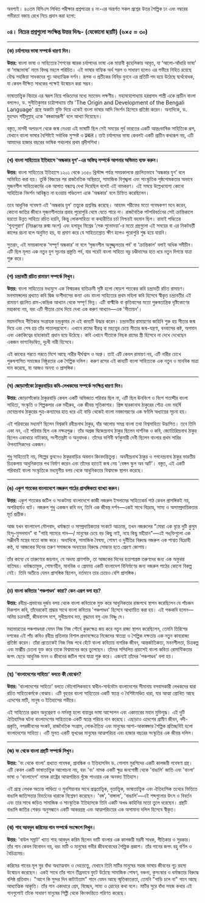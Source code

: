 অবশ্যই। ৪৩তম বিসিএস লিখিত পরীক্ষার প্রশ্নপত্রের ৪ নং-এর অন্তর্গত সকল প্রশ্নের উত্তর শৈল্পিক ঢং এবং নম্বরের গভীরতা বজায় রেখে নিচে প্রদান করা হলো:

### **০৪। নিচের প্রশ্নগুলো সংক্ষিপ্ত উত্তর দিনঃ- (যেকোনো ছয়টি) (৬×৫ = ৩০)**

---

**(ক) চর্যাপদের ভাষা সম্পর্কে ধারণা দিন।**

**উত্তর:**
বাংলা ভাষা ও সাহিত্যের শৈশবের স্মারক চর্যাপদের ভাষা এক মায়াবী কুহেলিকায় আবৃত, যা ‘আলো-আঁধারি ভাষা’ বা ‘সান্ধ্যভাষা’ নামে বিদগ্ধ মহলে পরিচিত। এই ভাষার বাহ্যিক অর্থ সরল ও সাধারণ হলেও এর গভীরে নিহিত রয়েছে বৌদ্ধ সহজিয়া সাধকদের গূঢ় আধ্যাত্মিক দর্শন। রূপক ও প্রতীকের নিবিড় বুননে এর প্রতিটি পদ হয়ে উঠেছে দ্ব্যর্থবোধক, যা কেবল দীক্ষিত সাধকের পক্ষেই উন্মোচন করা সম্ভব।

ভাষাতাত্ত্বিক বিচারে এর স্বরূপ নিয়ে পণ্ডিতদের মধ্যে মতভেদ লক্ষণীয়। মহামহোপাধ্যায় হরপ্রসাদ শাস্ত্রী একে প্রাচীন বাংলা বললেও, ড. সুনীতিকুমার চট্টোপাধ্যায় তাঁর 'The Origin and Development of the Bengali Language' গ্রন্থে অকাট্য যুক্তি দিয়ে একেই বাংলা ভাষার আদি নিদর্শন হিসেবে প্রতিষ্ঠা করেন। অন্যদিকে, ড. মুহম্মদ শহীদুল্লাহ্ একে 'বঙ্গকামরূপী' বলে আখ্যা দিয়েছেন।

বস্তুত, মাগধী অপভ্রংশ থেকে জন্ম নেওয়া এই ভাষাটি ছিল সেই সময়ের পূর্ব ভারতের একটি আন্তঃভাষিক সাহিত্যিক রূপ, যেখানে বাংলা ভাষার বৈশিষ্ট্যই সর্বাধিক সুস্পষ্ট ও प्रबल। তাই চর্যাপদের ভাষা কেবলই একটি প্রাচীন কথ্যরূপ নয়, এটি আমাদের হাজার বছরের ভাষিক পথচলার প্রথম প্রদীপশিখা।

---

**(খ) বাংলা সাহিত্যের ইতিহাসে 'অন্ধকার যুগ'-এর অস্তিত্ব সম্পর্কে আপনার অভিমত ব্যক্ত করুন।**

**উত্তর:**
বাংলা সাহিত্যের ইতিহাসে ১২০১ থেকে ১৩৫০ খ্রিস্টাব্দ পর্যন্ত সময়কালকে প্রচলিতভাবে ‘অন্ধকার যুগ’ বলে অভিহিত করা হয়। তুর্কি বিজয়ের পর রাজনৈতিক অস্থিরতা, সামাজিক বিশৃঙ্খলা এবং সাংস্কৃতিক পৃষ্ঠপোষকতার অভাবে সৃজনশীল সাহিত্যকর্মের এক আপাত বন্ধ্যাত্ব দেখা দিয়েছিল বলেই এই নামকরণ। এই সময়ে উল্লেখযোগ্য কোনো সাহিত্যিক নিদর্শন আবিষ্কৃত না হওয়ায় পণ্ডিতগণ একে 'অন্ধকার' বলে চিহ্নিত করেছিলেন।

তবে আধুনিক গবেষণা এই 'অন্ধকার যুগ' তত্ত্বকে প্রশ্নবিদ্ধ করেছে। আহমদ শরীফের মতো গবেষকগণ মনে করেন, কোনো জাতির জীবনে সৃজনশীলতার প্রবাহ পুরোপুরি থেমে যেতে পারে না। রাজনৈতিক পটপরিবর্তনের সেই ক্রান্তিকালে হয়তো উন্নত সাহিত্য রচিত হয়নি, কিন্তু লোকসাহিত্য বা কথ্যরীতির চর্চা নিশ্চয়ই বহমান ছিল। রামাই পণ্ডিতের ‘শূন্যপুরাণ’ (নিরঞ্জনের রুষ্মা অংশ) এবং হলায়ুধ মিশ্রের ‘সেক শুভোদয়া’-র মতো গ্রন্থগুলো এই সময়ের বা এর নিকটবর্তী কালের রচনা বলে অনুমিত হয়, যা প্রমাণ করে যে সাহিত্যস্রোত ক্ষীণ হলেও পুরোপুরি শুষ্ক হয়ে যায়নি।

সুতরাং, এই সময়কালকে ‘সম্পূর্ণ অন্ধকার’ না বলে ‘সৃজনশীল অনুজ্জ্বলতার পর্ব’ বা ‘ক্রান্তিকাল’ বলাই অধিক সমীচীন। এটি ছিল মূলত এক নতুন যুগ সূচনার প্রস্তুতি পর্ব, যার পরেই বাংলা সাহিত্য বড়ু চণ্ডীদাসের হাত ধরে নতুন দিগন্তে যাত্রা শুরু করে।

---

**(গ) চন্দ্রাবতী রচিত রামায়ণ সম্পর্কে লিখুন।**

**উত্তর:**
বাংলা সাহিত্যের মধ্যযুগে এক বিস্ময়কর ব্যতিক্রমী সৃষ্টি হলো ষোড়শ শতকের কবি চন্দ্রাবতী রচিত রামায়ণ। মনসামঙ্গলের প্রখ্যাত কবি দ্বিজ বংশীদাসের কন্যা এবং বাংলা সাহিত্যের প্রথম মহিলা কবি হিসেবে স্বীকৃত চন্দ্রাবতীর এই রামায়ণ প্রচলিত রাম-কেন্দ্রিক আখ্যান থেকে সম্পূর্ণ ভিন্ন। এটি বাল্মীকি বা কৃত্তিবাসের মতো পুরুষতান্ত্রিক দৃষ্টিকোণের মহাকাব্য নয়, বরং এটি সীতার চোখ দিয়ে দেখা এক করুণ আখ্যান—এক 'সীতায়ন'।

ময়মনসিংহ গীতিকার সংগ্রাহক চন্দ্রকুমার দে এই কাব্যটি উদ্ধার করেন। চন্দ্রাবতীর রামায়ণের কাহিনি শুরু হয় সীতার জন্ম দিয়ে এবং শেষ হয় তাঁর পাতালপ্রবেশে। এখানে রামের বীরত্ব বা মহত্ত্বের চেয়ে সীতার জন্ম-যন্ত্রণা, বনবাসের কষ্ট, অপমান এবং একাকিত্বের হাহাকারই প্রধান হয়ে উঠেছে। কবি এখানে সীতাকে নিছক রামের স্ত্রী হিসেবে না দেখে দেখেছেন একজন ভাগ্যবিড়ম্বিত, দুঃখী নারী হিসেবে।

এই কাব্যের পরতে পরতে মিশে আছে নারীর দীর্ঘশ্বাস ও অশ্রু। তাই এটি কেবল রামায়ণ নয়, এটি নারীর চোখে পুরুষশাসিত সমাজের নিষ্ঠুরতার এক শৈল্পিক দলিল। করুণ রসের এই কাব্যটি বাংলা সাহিত্যকে এক নতুন ও মানবিক মাত্রা দান করেছে, যা আজও অনন্য ও প্রাসঙ্গিক।

---

**(ঘ) জোড়াসাঁকো ঠাকুরবাড়ির কবি-লেখকদের সম্পর্কে সংক্ষিপ্ত ধারণা দিন।**

**উত্তর:**
জোড়াসাঁকোর ঠাকুরবাড়ি কেবল একটি অভিজাত পরিবার ছিল না, এটি ছিল ঊনবিংশ ও বিংশ শতাব্দীর বাংলা সাহিত্য, সংস্কৃতি ও শিল্পকলার এক মহীরুহ, এক জীবন্ত সূতিকাগার। প্রিন্স দ্বারকানাথ ঠাকুরের পৌত্র এবং মহর্ষি দেবেন্দ্রনাথ ঠাকুরের পুত্র-কন্যাদের হাত ধরে এই বাড়ি থেকেই বাংলা নবজাগরণের এক স্বর্ণালি অধ্যায়ের সূচনা হয়।

এই পরিবারের মধ্যমণি ছিলেন বিশ্বকবি রবীন্দ্রনাথ ঠাকুর, যাঁর আলোয় সমগ্র বাংলা তথা বিশ্বসাহিত্য উদ্ভাসিত। তবে তিনি একা নন, এই পরিবার ছিল এক নক্ষত্রপুঞ্জ। তাঁর অগ্রজ দ্বিজেন্দ্রনাথ ঠাকুর ছিলেন দার্শনিক ও কবি, জ্যোতিরিন্দ্রনাথ ঠাকুর ছিলেন একাধারে নাট্যকার, সংগীতস্রষ্টা ও অনুবাদক। তাঁদের ভগিনী স্বর্ণকুমারী দেবী ছিলেন বাংলার প্রথম সারির ঔপন্যাসিকদের একজন।

শুধু সাহিত্যেই নয়, শিল্পের ভুবনেও ঠাকুরবাড়ির অবদান কিংবদন্তিতুল্য। অবনীন্দ্রনাথ ঠাকুর ও গগনেন্দ্রনাথ ঠাকুর ভারতীয় চিত্রকলায় আধুনিকতার পথ নির্মাণ করেন এবং তাঁদের হাতেই জন্ম নেয় 'বেঙ্গল স্কুল অব আর্ট'। বস্তুত, এই একটি পরিবারই বাংলা সংস্কৃতিকে মধ্যযুগীয় বলয় থেকে আধুনিকতার বিশ্বমঞ্চে স্থাপন করেছে।

---

**(ঙ) একুশ শতকের বাংলাদেশে নজরুল পাঠের প্রাসঙ্গিকতা ব্যাখ্যা করুন।**

**উত্তর:**
একুশ শতকের জটিল ও সংকটময় বাংলাদেশে কাজী নজরুল ইসলামের সাহিত্যকর্ম পাঠ কেবল প্রাসঙ্গিকই নয়, অপরিহার্যও বটে। নজরুল শুধু একজন কবি নন, তিনি এক জীবন্ত দর্শন—একই সাথে বিদ্রোহ, সাম্য ও অসাম্প্রদায়িকতার মূর্ত প্রতীক।

আজ যখন বাংলাদেশ মৌলবাদ, ধর্মান্ধতা ও সাম্প্রদায়িকতার সংকটে আক্রান্ত, তখন নজরুলের "মোরা এক বৃন্তে দুটি কুসুম হিন্দু-মুসলমান" বা "গাহি সাম্যের গান—/ মানুষের চেয়ে বড় কিছু নাই, নহে কিছু মহীয়ান"—এই পঙ্‌ক্তিগুলো এক সঞ্জীবনী মন্ত্রের মতো কাজ করে। অন্যদিকে, সামাজিক বৈষম্য, শোষণ ও দুর্নীতির বিরুদ্ধে নজরুল এক শাশ্বত বিদ্রোহী কণ্ঠ, যা আজকের দিনের তরুণ সমাজকে অন্যায়ের বিরুদ্ধে সোচ্চার হতে প্রেরণা জোগায়।

তাঁর কাব্যে যে তারুণ্যের জয়গান, যে অদম্য প্রাণশক্তি, তা আজকের দিনের হতাশাগ্রস্ত তরুণদের জন্য এক অফুরন্ত বাতিঘর। ধর্মান্ধতামুক্ত, শোষণহীন, মানবিক ও প্রেমময় একটি বাংলাদেশ বিনির্মাণের জন্য নজরুল পাঠের কোনো বিকল্প নেই। তিনি অতীতে যেমন প্রাসঙ্গিক ছিলেন, বর্তমানে তার চেয়েও বেশি প্রাসঙ্গিক।

---

**(চ) বাংলা কবিতার 'পঞ্চপাণ্ডব' কারা? কেন এরূপ বলা হয়?**

**উত্তর:**
রবীন্দ্র-প্রভাবের দুর্জয় বলয় থেকে বাংলা কবিতাকে মুক্ত করে আধুনিকতার রাজপথে স্থাপন করেছিলেন যে পাঁচজন দিকপাল কবি, তাঁদেরকেই শ্রদ্ধার সাথে বাংলা কবিতার 'পঞ্চপাণ্ডব' হিসেবে আখ্যায়িত করা হয়। এই পঞ্চকবি হলেন—অমিয় চক্রবর্তী, জীবনানন্দ দাশ, সুধীন্দ্রনাথ দত্ত, বুদ্ধদেব বসু এবং বিষ্ণু দে।

মহাভারতের পঞ্চপাণ্ডবরা যেমন নিজ নিজ শৌর্যে কুরুক্ষেত্র জয় করে নতুন রাজ্য স্থাপন করেছিলেন, তেমনি তিরিশের দশকের এই পাঁচ কবিও রবীন্দ্র প্রতিভার বিশাল প্রভাবক্ষেত্রে নিজেদের স্বাতন্ত্র্য ও শৈল্পিক দক্ষতায় এক নতুন কাব্যরাজ্য প্রতিষ্ঠা করেন। তাঁরা প্রত্যেকেই নিজ নিজ পথে হেঁটে বাংলা কবিতায় নাগরিক জীবন, আন্তর্জাতিকতা, মননশীলতা, চিত্রকল্প এবং মার্ক্সীয় চেতনা যুক্ত করে তাকে বিশ্বমানের করে তুলেছেন। তাঁদের সম্মিলিত প্রয়াসেই বাংলা কবিতা রোমান্টিকতার জগৎ ছেড়ে আধুনিক মনন ও জীবনের জটিল পথে যাত্রা শুরু করে। এজন্যই তাঁদের 'পঞ্চপাণ্ডব' বলা হয়।

---

**(ছ) 'বাংলাদেশের সাহিত্য' বলতে কী বোঝেন?**

**উত্তর:**
'বাংলাদেশের সাহিত্য' বলতে ভৌগোলিকভাবে স্বাধীন-সার্বভৌম বাংলাদেশের সীমানায় বসবাসকারী লেখকদের দ্বারা রচিত সাহিত্যকর্মকে বোঝায়। এটি বৃহত্তর বাংলা সাহিত্যের একটি স্বতন্ত্র ও বৈশিষ্ট্যমণ্ডিত ধারা, যার আত্মা প্রোথিত আছে এদেশের মাটি, মানুষ ও ইতিহাসের গভীরে।

এই সাহিত্যের প্রধান অনুপ্রেরণা ও মর্মবস্তু হলো বায়ান্নর ভাষা আন্দোলন এবং একাত্তরের মহান মুক্তিযুদ্ধ। এই দুটি ঐতিহাসিক ঘটনা বাংলাদেশের সাহিত্যকে একটি স্বতন্ত্র পরিচয় দান করেছে। এছাড়াও এদেশের গ্রামীণ জীবন, নদী-প্রকৃতি, নগরজীবনের সংকট, রাজনৈতিক সংগ্রাম, লোকঐতিহ্য এবং মানুষের আশা-আকাঙ্ক্ষার শৈল্পিক প্রতিচ্ছবিই হলো বাংলাদেশের সাহিত্য। এটি মূলত একটি ভূখণ্ডের মানুষের আত্মপরিচয় এবং হাজার বছরের সংস্কৃতির এক জীবন্ত দলিল।

---

**(জ) বং থেকে বাংলা গ্রন্থটি সম্পর্কে লিখুন।**

**উত্তর:**
'বং থেকে বাংলা' প্রখ্যাত গবেষক, প্রাবন্ধিক ও ইতিহাসবিদ ড. গোলাম মুরশিদের একটি কালজয়ী গবেষণা গ্রন্থ। এটি কেবল একটি ভাষাতাত্ত্বিক আলোচনা নয়, বরং 'বং' নামক একটি ক্ষুদ্র জনগোষ্ঠী থেকে 'বাঙালি' জাতি এবং 'বাংলা' ভাষা ও 'বাংলাদেশ' নামক রাষ্ট্রের আত্মপরিচয় খুঁজে পাওয়ার এক অনবদ্য ইতিহাস।

এই গ্রন্থে লেখক অত্যন্ত পাণ্ডিত্য ও মুনশিয়ানার সাথে প্রত্নতাত্ত্বিক, নৃতাত্ত্বিক, ভাষাতাত্ত্বিক এবং ঐতিহাসিক তথ্যের ভিত্তিতে বাঙালি জাতিসত্তার বিবর্তনের ধারাকে বিশ্লেষণ করেছেন। 'বঙ্গ', 'বাঙ্গালা', 'বাঙালি'—এই শব্দগুলোর উৎস ও বিবর্তন এবং তার সাথে জড়িত সামাজিক ও সাংস্কৃতিক ইতিহাসকে তিনি একটি অখণ্ড কাহিনির মতো তুলে ধরেছেন। গ্রন্থটি বাঙালি জাতির শেকড় অনুসন্ধানে একটি আকরগ্রন্থ এবং আত্মপরিচয়ের এক অসামান্য দলিল হিসেবে স্বীকৃত।

---

**(ঝ) শাহ আবদুল করিমের গান সম্পর্কে সংক্ষেপে লিখুন।**

**উত্তর:**
'বাউল সম্রাট' খ্যাত শাহ আবদুল করিম ছিলেন ভাটি বাংলার এক কালজয়ী মরমী সাধক, গীতিকার ও সুরকার। তাঁর গান কেবল বিনোদন নয়, বরং মাটি ও মানুষের গভীর জীবনবোধের শৈল্পিক প্রকাশ। তাঁর গানের জগৎ বহু বর্ণিল ও বৈচিত্র্যময়।

করিমের গানের মূল সুর বাঁধা অধ্যাত্মবাদ ও দেহতত্ত্বে, যেখানে তিনি মাটির মানুষের সহজ ভাষায় জীবনের গূঢ় রহস্য উন্মোচন করেছেন। একই সাথে তাঁর গানে তীব্রভাবে ফুটে উঠেছে সামাজিক শোষণ, বঞ্চনা, কুসংস্কার ও ধর্মান্ধতার বিরুদ্ধে বলিষ্ঠ প্রতিবাদ। "আগে কি সুন্দর দিন কাটাইতাম" গানে যেমন আছে স্মৃতিকাতরতা, তেমনি "গাড়ি চলে না" গানে আছে আধ্যাত্মিক আকুতি। তাঁর গান একাধারে প্রেম, বিচ্ছেদ, সাম্য ও দ্রোহের কথা বলে। মাটির সুরে বাঁধা সহজ কথার এই গানগুলোই তাঁকে সাধারণ মানুষের শিল্পী থেকে কিংবদন্তিতে পরিণত করেছে।
